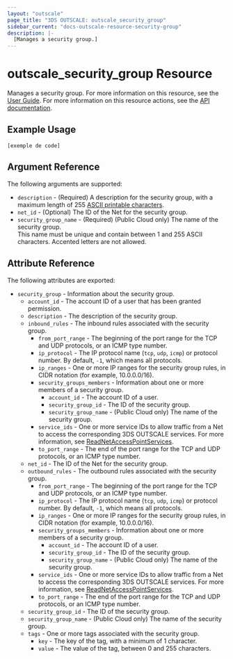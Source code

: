 ```yaml
---
layout: "outscale"
page_title: "3DS OUTSCALE: outscale_security_group"
sidebar_current: "docs-outscale-resource-security-group"
description: |-
  [Manages a security group.]
---
```


# outscale_security_group Resource

Manages a security group.
For more information on this resource, see the [User Guide](https://wiki.outscale.net/display/EN/About+Security+Groups).
For more information on this resource actions, see the [API documentation](https://docs-beta.outscale.com/#3ds-outscale-api-securitygroup).

## Example Usage

```hcl
[exemple de code]
```

## Argument Reference

The following arguments are supported:

* `description` - (Required) A description for the security group, with a maximum length of 255 [ASCII printable characters](https://en.wikipedia.org/wiki/ASCII#Printable_characters).
* `net_id` - (Optional) The ID of the Net for the security group.
* `security_group_name` - (Required) (Public Cloud only) The name of the security group.<br />
This name must be unique and contain between 1 and 255 ASCII characters. Accented letters are not allowed.

## Attribute Reference

The following attributes are exported:

* `security_group` - Information about the security group.
  * `account_id` - The account ID of a user that has been granted permission.
  * `description` - The description of the security group.
  * `inbound_rules` - The inbound rules associated with the security group.
    * `from_port_range` - The beginning of the port range for the TCP and UDP protocols, or an ICMP type number.
    * `ip_protocol` - The IP protocol name (`tcp`, `udp`, `icmp`) or protocol number. By default, `-1`, which means all protocols.
    * `ip_ranges` - One or more IP ranges for the security group rules, in CIDR notation (for example, 10.0.0.0/16).
    * `security_groups_members` - Information about one or more members of a security group.
      * `account_id` - The account ID of a user.
      * `security_group_id` - The ID of the security group.
      * `security_group_name` - (Public Cloud only) The name of the security group.
    * `service_ids` - One or more service IDs to allow traffic from a Net to access the corresponding 3DS OUTSCALE services. For more information, see [ReadNetAccessPointServices](https://docs-beta.outscale.com/#readnetaccesspointservices).
    * `to_port_range` - The end of the port range for the TCP and UDP protocols, or an ICMP type number.
  * `net_id` - The ID of the Net for the security group.
  * `outbound_rules` - The outbound rules associated with the security group.
    * `from_port_range` - The beginning of the port range for the TCP and UDP protocols, or an ICMP type number.
    * `ip_protocol` - The IP protocol name (`tcp`, `udp`, `icmp`) or protocol number. By default, `-1`, which means all protocols.
    * `ip_ranges` - One or more IP ranges for the security group rules, in CIDR notation (for example, 10.0.0.0/16).
    * `security_groups_members` - Information about one or more members of a security group.
      * `account_id` - The account ID of a user.
      * `security_group_id` - The ID of the security group.
      * `security_group_name` - (Public Cloud only) The name of the security group.
    * `service_ids` - One or more service IDs to allow traffic from a Net to access the corresponding 3DS OUTSCALE services. For more information, see [ReadNetAccessPointServices](https://docs-beta.outscale.com/#readnetaccesspointservices).
    * `to_port_range` - The end of the port range for the TCP and UDP protocols, or an ICMP type number.
  * `security_group_id` - The ID of the security group.
  * `security_group_name` - (Public Cloud only) The name of the security group.
  * `tags` - One or more tags associated with the security group.
    * `key` - The key of the tag, with a minimum of 1 character.
    * `value` - The value of the tag, between 0 and 255 characters.
